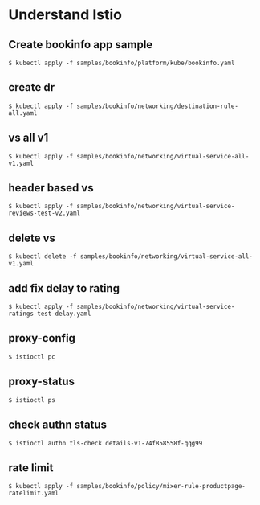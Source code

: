 # Understand Istio
## Create bookinfo app sample
```
$ kubectl apply -f samples/bookinfo/platform/kube/bookinfo.yaml
```

## create dr
```
$ kubectl apply -f samples/bookinfo/networking/destination-rule-all.yaml
```
## vs all v1
```
$ kubectl apply -f samples/bookinfo/networking/virtual-service-all-v1.yaml
```
## header based vs
```
$ kubectl apply -f samples/bookinfo/networking/virtual-service-reviews-test-v2.yaml
```
## delete vs
```
$ kubectl delete -f samples/bookinfo/networking/virtual-service-all-v1.yaml
```
## add fix delay to rating
```
$ kubectl apply -f samples/bookinfo/networking/virtual-service-ratings-test-delay.yaml
```
## proxy-config
```
$ istioctl pc
```
## proxy-status
```
$ istioctl ps
```
## check authn status
```
$ istioctl authn tls-check details-v1-74f858558f-qqg99
```
## rate limit
```
$ kubectl apply -f samples/bookinfo/policy/mixer-rule-productpage-ratelimit.yaml
```

